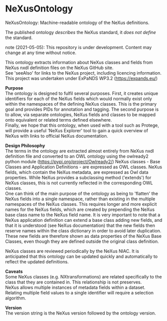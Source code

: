 # NeXusOntology
NeXusOntology: Machine-readable ontology of the NeXus definitions.

The published ontology _describes_ the NeXus standard, it _does not define_ the standard.

note (2021-05-05): This repository is under development.  Content may change at any time without notice.

This ontology extracts information about NeXus classes and fields from
NeXus nxdl definition files on the NeXus GitHub site.  
See 'seeAlso' for links to the NeXus project, including licencing information.  
    This project was undertaken under ExPaNDS WP3.2 (https://expands.eu/)
    
**Purpose**    
The ontology is designed to fulfil several purposes. First, it creates unique identifiers
for each of the NeXus fields which would normally exist only within the namespaces of the
defining NeXus classes. This is the primary goal and provides PIDs for annotation and tagging.
The second purpose is to allow, via separate ontologies, NeXus fields and classes to be mapped
onto equivalent or related terms defined elsewhere.  
Finally, we hope that this ontology, when used with a tool such as Protege, will provide a
useful 'NeXus Explorer' tool to gain a quick overview of NeXus with links to official NeXus 
documentation.
    
**Design Philosophy**    
The terms in the ontology are extracted almost entirely from NeXus nxdl definition file and converted to
an OWL ontology using the owlready2 python module (https://pypi.org/project/Owlready2/)
NeXus classes - Base Classes and Application Definitions - are expressed as OWL classes.
NeXus fields, which contain the NeXus metadata, are expressed as Owl data properties.
While NeXus provides a subclassing method ('extends') for NeXus classes, this is not currently reflected
in the corresponding OWL classes.  
One can think of the main purpose of the ontology as being to 'flatten' the NeXus fields into a single
namespace, rather than existing in the multiple namespaces of the NeXus classes. This requires longer and
more explicit names for the NeXus fields, which are created by prepending the NeXus base class name to the
NeXus field name. It is very important to note that a NeXus application definition can extend a base class
adding new fields, and that it is understood (see NeXus documentation) that the new fields then reserve names
within the class dictionary in order to avoid later duplication. These new fields are therefore shown as data
properties of the NeXus Base Classes, even though they are defined outside the original class definition.  
    
NeXus classes are reviewed periodically by the NeXus NIAC. It is anticipated that this ontology can be updated 
quickly and automatically to reflect the updated definitions.
    
**Caveats**  
Some NeXus classes (e.g. NXtransformations) are related specifically to the class that they are contained in.
This relationship is not preserves.  
NeXus allows multiple instances of metadata fields within a dataset. Relating multiple field values to a
single identifier will require a selection algorithm.
    
**Version**  
The version string is the NeXus version followed by the ontology version.
